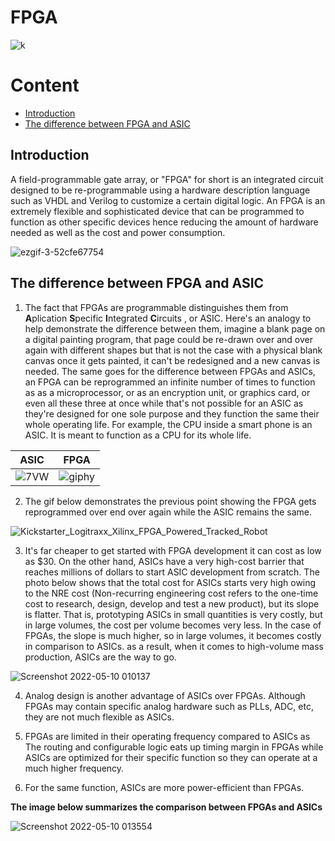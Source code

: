 # FPGA

![k](https://user-images.githubusercontent.com/87826618/167341735-a77a3543-019a-481c-9b0c-6b2cadf6f9f9.jpg)


# Content
- [Introduction](https://github.com/mahmo-gh/SandBox/blob/main/README.md#introduction)
- [The difference between FPGA and ASIC](https://github.com/mahmo-gh/SandBox/blob/main/README.md#the-difference-between-fpga-and-asic)





## Introduction

A field-programmable gate array, or "FPGA" for short is an integrated circuit designed to be re-programmable using a hardware description language such as VHDL and Verilog to customize a certain digital logic. An FPGA is an extremely flexible and sophisticated device that can be programmed to function as other specific devices hence reducing the amount of hardware needed as well as the cost and power consumption.

![ezgif-3-52cfe67754](https://user-images.githubusercontent.com/87826618/167336217-320a2811-4e47-49c3-8fff-2dee72d2ceed.gif)


## The difference between FPGA and ASIC

1. The fact that FPGAs are programmable distinguishes them from **A**plication **S**pecific **I**ntegrated **C**ircuits , or ASIC.
Here's an analogy to help demonstrate the difference between them, imagine a blank page on a digital painting program, that page could be re-drawn over and over again with different shapes but that is not the case with a physical blank canvas once it gets painted, it can't be redesigned and a new canvas is needed. The same goes for the difference between FPGAs and ASICs, an FPGA can be reprogrammed an infinite number of times to function as as a microprocessor, or as an encryption unit, or graphics card, or even all these three at once while that's not possible for an ASIC as they're designed for one sole purpose and they function the same their whole operating life. For example, the CPU inside a smart phone is an ASIC. It is meant to function as a CPU for its whole life.

 ASIC            |  FPGA
:-------------------------:|:-------------------------:
![7VW](https://user-images.githubusercontent.com/87826618/167341044-fee34dd0-b42c-44f1-838c-0c3dbe7842f3.gif)  |  ![giphy](https://user-images.githubusercontent.com/87826618/167341046-6cdcb762-be01-4b5b-adec-21f414c881b8.gif) 

2. The gif below demonstrates the previous point showing the FPGA gets reprogrammed over end over again while the ASIC remains the same.

![Kickstarter_Logitraxx_Xilinx_FPGA_Powered_Tracked_Robot](https://user-images.githubusercontent.com/87826618/167510882-756276e8-0055-4327-9ff7-6c0d0cdfe56f.gif)

3. It's far cheaper to get started with FPGA development it can cost as low as $30. On the other hand, ASICs have a very high-cost barrier that reaches millions of dollars to start ASIC development from scratch.  The photo below shows that the total cost for ASICs starts very high owing to the NRE cost (Non-recurring engineering cost refers to the one-time cost to research, design, develop and test a new product), but its slope is flatter. That is, prototyping ASICs in small quantities is very costly, but in large volumes, the cost per volume becomes very less. In the case of FPGAs, the slope is much higher, so in large volumes, it becomes costly in comparison to ASICs. as a result, when it comes to high-volume mass production, ASICs are the way to go.


![Screenshot 2022-05-10 010137](https://user-images.githubusercontent.com/87826618/167512356-a1acdec0-cea5-4244-a411-2e0f940d5278.jpg)

4. Analog design is another advantage of ASICs over FPGAs. Although FPGAs may contain specific analog hardware such as PLLs, ADC, etc, they are not much flexible as ASICs.


5. FPGAs are limited in their operating frequency compared to ASICs as The routing and configurable logic eats up timing margin in FPGAs while ASICs are optimized for their specific function so they can operate at a much higher frequency.


6. For the same function, ASICs are more power-efficient than FPGAs.

**The image below summarizes the comparison between FPGAs and ASICs**

 ![Screenshot 2022-05-10 013554](https://user-images.githubusercontent.com/87826618/167515806-ce52d23c-701f-4c30-ab6f-d9ed54b2ce64.jpg)

